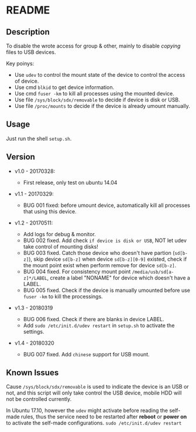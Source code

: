 # README

## Description

To disable the wrote access for group & other, mainly to disable *copying* files to USB devices.

Key poinys:

- Use `udev` to control the mount state of the device to control the access of device.
- Use cmd `blkid` to get device information.
- Use cmd `fuser -km` to kill all processes using the mounted device.
- Use file `/sys/block/sdx/removable` to decide if device is disk or USB.
- Use file `/proc/mounts` to decide if the device is already umount manually.

## Usage

Just run the shell `setup.sh`.

## Version

- v1.0 - 20170328:

  - First release, only test on ubuntu 14.04

- v1.1 - 20170329:

  - BUG 001 fixed: before umount device, automatically kill all processes that using this device.

- v1.2 - 20170511:

  - Add logs for debug & monitor.
  - BUG 002 fixed. Add check `if device is disk or USB`, NOT let udev take control of mounting disks!
  - BUG 003 fixed. Catch those device who doesn't have partion (`sd[b-z]`),
                   skip device `sd[b-z]` when device `sd[b-z][0-9]` existed,
                   check if the mount point exist when perform remove for device `sd[b-z]`.
  - BUG 004 fixed. For consistency mount point `/media/usb/sd[a-z]*/LABEL`,
                   create a label "NONAME" for device which doesn't have a LABEL.
  - BUG 005 fixed. Check if the device is manually umounted before use `fuser -km` to kill the processings.
- v1.3 - 20180319

  - BUG 006 fixed. Check if there are blanks in device LABEL.
  - Add `sudo /etc/init.d/udev restart` in `setup.sh` to activate the settings.

- v1.4 - 20180320
  
  - BUG 007 fixed. Add `chinese` support for USB mount.

## Known Issues

Cause `/sys/block/sdx/removable` is used to indicate the device is an USB or not, and this script will only take control the USB device, mobile HDD will not be controlled currently.

In Ubuntu 17.10, however the `udev` might activate before reading the self-made rules, thus the service need to be restarted after __reboot__ or __power on__ to activate the self-made configurations. `sudo /etc/init.d/udev restart` 